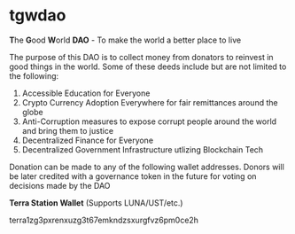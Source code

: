 # tgwdao
**T**he **G**ood **W**orld **DAO** - To make the world a better place to live

The purpose of this DAO is to collect money from donators to reinvest in good things in the world. Some of these deeds include but are not limited to the following:

1. Accessible Education for Everyone
2. Crypto Currency Adoption Everywhere for fair remittances around the globe
3. Anti-Corruption measures to expose corrupt people around the world and bring them to justice
4. Decentralized Finance for Everyone
5. Decentralized Government Infrastructure utlizing Blockchain Tech

Donation can be made to any of the following wallet addresses. Donors will be later credited with a governance token in the future for voting on decisions made by the DAO

**Terra Station Wallet** (Supports LUNA/UST/etc.)

terra1zg3pxrenxuzg3t67emkndzsxurgfvz6pm0ce2h
